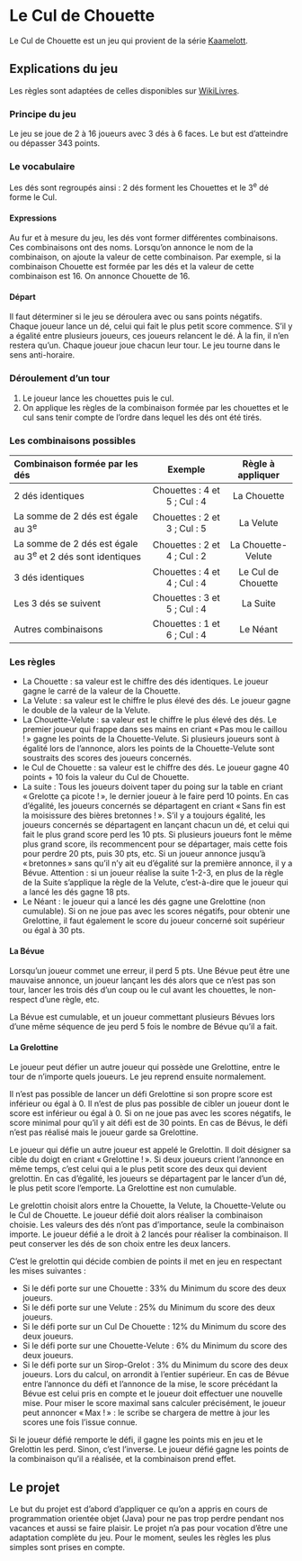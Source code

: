 # Le Cul de Chouette
Le Cul de Chouette est un jeu qui provient de la série [Kaamelott](https://kaamelott.com/).


## Explications du jeu
Les règles sont adaptées de celles disponibles sur [WikiLivres](https://fr.wikibooks.org/wiki/Bo%C3%AEte_%C3%A0_jeux/Le_cul_de_chouette).

### Principe du jeu
Le jeu se joue de 2 à 16 joueurs avec 3 dés à 6 faces. Le but est d’atteindre ou dépasser 343 points.

### Le vocabulaire
Les dés sont regroupés ainsi : 2 dés forment les Chouettes et le 3<sup>e</sup> dé forme le Cul.

#### Expressions
Au fur et à mesure du jeu, les dés vont former différentes combinaisons. Ces combinaisons ont des noms. Lorsqu’on annonce le nom de la combinaison, on ajoute la valeur de cette combinaison.
Par exemple, si la combinaison Chouette est formée par les dés et la valeur de cette combinaison est 16. On annonce Chouette de 16.

#### Départ
Il faut déterminer si le jeu se déroulera avec ou sans points négatifs.
Chaque joueur lance un dé, celui qui fait le plus petit score commence.
S’il y a égalité entre plusieurs joueurs, ces joueurs relancent le dé. À la fin, il n’en restera qu’un.
Chaque joueur joue chacun leur tour. Le jeu tourne dans le sens anti-horaire.

### Déroulement d’un tour
1. Le joueur lance les chouettes puis le cul.
2. On applique les règles de la combinaison formée par les chouettes et le cul sans tenir compte de
l’ordre dans lequel les dés ont été tirés.

### Les combinaisons possibles
Combinaison formée par les dés | Exemple | Règle à appliquer
 :--- | :---: | :---:
2 dés identiques | Chouettes : 4 et 5 ; Cul : 4 | La Chouette
La somme de 2 dés est égale au 3<sup>e</sup> | Chouettes : 2 et 3 ; Cul : 5 | La Velute
La somme de 2 dés est égale au 3<sup>e</sup> et 2 dés sont identiques | Chouettes : 2 et 4 ; Cul : 2 | La Chouette-Velute
3 dés identiques | Chouettes : 4 et 4 ; Cul : 4 | Le Cul de Chouette
Les 3 dés se suivent | Chouettes : 3 et 5 ; Cul : 4 | La Suite
Autres combinaisons | Chouettes : 1 et 6 ; Cul : 4 | Le Néant

### Les règles
- La Chouette : sa valeur est le chiffre des dés identiques. Le joueur gagne le carré de la valeur de la Chouette.
- La Velute : sa valeur est le chiffre le plus élevé des dés. Le joueur gagne le double de la valeur de la Velute.
- La Chouette-Velute : sa valeur est le chiffre le plus élevé des dés. Le premier joueur qui frappe dans ses mains en criant « Pas mou le caillou ! » gagne les points de la Chouette-Velute. Si plusieurs joueurs sont à égalité lors de l’annonce, alors les points de la Chouette-Velute sont soustraits des scores des joueurs concernés.
- le Cul de Chouette : sa valeur est le chiffre des dés. Le joueur gagne 40 points + 10 fois la valeur du Cul de Chouette.
- La suite : Tous les joueurs doivent taper du poing sur la table en criant « Grelotte ça picote ! », le dernier joueur à le faire perd 10 points. En cas d’égalité, les joueurs concernés se départagent en criant « Sans fin est la moisissure des bières bretonnes ! ». S’il y a toujours égalité, les joueurs concernés se départagent en lançant chacun un dé, et celui qui fait le plus grand score perd les 10 pts. Si plusieurs joueurs font le même plus grand score, ils recommencent pour se départager, mais cette fois pour perdre 20 pts, puis 30 pts, etc. Si un joueur annonce jusqu’à « bretonnes » sans qu’il n’y ait eu d’égalité sur la première annonce, il y a Bévue. Attention : si un joueur réalise la suite 1-2-3, en plus de la règle de la Suite s’applique la règle de la Velute, c’est-à-dire que le joueur qui a lancé les dés gagne 18 pts.
- Le Néant : le joueur qui a lancé les dés gagne une Grelottine (non cumulable). Si on ne joue pas avec les scores négatifs, pour obtenir une Grelottine, il faut également le score du joueur concerné soit supérieur ou égal à 30 pts.

#### La Bévue
Lorsqu’un joueur commet une erreur, il perd 5 pts.
Une Bévue peut être une mauvaise annonce, un joueur lançant les dés alors que ce n’est pas son tour, lancer les trois dés d’un coup ou le cul avant les chouettes, le non-respect d’une règle, etc.

La Bévue est cumulable, et un joueur commettant plusieurs Bévues lors d’une même séquence de jeu perd 5 fois le nombre de Bévue qu’il a fait. 

#### La Grelottine
Le joueur peut défier un autre joueur qui possède une Grelottine, entre le tour de n’importe quels joueurs. Le jeu reprend ensuite normalement.

Il n’est pas possible de lancer un défi Grelottine si son propre score est inférieur ou égal à 0. Il n’est de plus pas possible de cibler un joueur dont le score est inférieur ou égal à 0. Si on ne joue pas avec les scores négatifs, le score minimal pour qu’il y ait défi est de 30 points.
En cas de Bévus, le défi n’est pas réalisé mais le joueur garde sa Grelottine.

Le joueur qui défie un autre joueur est appelé le Grelottin. Il doit désigner sa cible du doigt en criant « Grelottine ! ». Si deux joueurs crient l’annonce en même temps, c’est celui qui a le plus petit score des deux qui devient grelottin. En cas d’égalité, les joueurs se départagent par le lancer d’un dé, le plus petit score l’emporte. La Grelottine est non cumulable.

Le grelottin choisit alors entre la Chouette, la Velute, la Chouette-Velute ou le Cul de Chouette. Le joueur défié doit alors réaliser la combinaison choisie. Les valeurs des dés n’ont pas d’importance, seule la combinaison importe.
Le joueur défié a le droit à 2 lancés pour réaliser la combinaison. Il peut conserver les dés de son choix entre les deux lancers.

C’est le grelottin qui décide combien de points il met en jeu en respectant les mises suivantes :
- Si le défi porte sur une Chouette : 33% du Minimum du score des deux joueurs.
- Si le défi porte sur une Velute : 25% du Minimum du score des deux joueurs.
- Si le défi porte sur un Cul De Chouette : 12% du Minimum du score des deux joueurs.
- Si le défi porte sur une Chouette-Velute : 6% du Minimum du score des deux joueurs.
- Si le défi porte sur un Sirop-Grelot : 3% du Minimum du score des deux joueurs.
Lors du calcul, on arrondit à l’entier supérieur.
En cas de Bévue entre l’annonce du défi et l’annonce de la mise, le score précédant la Bévue est celui pris en compte et le joueur doit effectuer une nouvelle mise. Pour miser le score maximal sans calculer précisément, le joueur peut annoncer « Max ! » : le scribe se chargera de mettre à jour les scores une fois l’issue connue.

Si le joueur défié remporte le défi, il gagne les points mis en jeu et le Grelottin les perd. Sinon, c’est l’inverse.
Le joueur défié gagne les points de la combinaison qu’il a réalisée, et la combinaison prend effet.

## Le projet
Le but du projet est d’abord d’appliquer ce qu’on a appris en cours de programmation orientée objet (Java) pour ne pas trop perdre pendant nos vacances et aussi se faire plaisir.
Le projet n’a pas pour vocation d’être une adaptation complète du jeu. Pour le moment, seules les règles les plus simples sont prises en compte.
